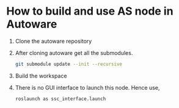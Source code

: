 # How to build and use AS node in Autoware

1. Clone the autoware repository
2. After cloning autoware get all the submodules.

   ```sh
   git submodule update --init --recursive
   ```

3. Build the workspace
4. There is no GUI interface to launch this node. Hence use,

   ```sh
   roslaunch as ssc_interface.launch
   ```
